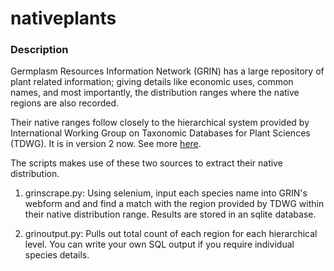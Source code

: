 # nativeplants

### Description
Germplasm Resources Information Network (GRIN) has a large repository of plant related information; giving details like economic uses, common names, and most importantly, the distribution ranges where the native regions are also recorded.

Their native ranges follow closely to the hierarchical system provided by International Working Group on Taxonomic Databases for Plant Sciences (TDWG). It is in version 2 now. See more <a href="https://github.com/tdwg/prior-standards/tree/master/world-geographical-scheme-for-recording-plant-distributions">here</a>.

The scripts makes use of these two sources to extract their native distribution.

1) grinscrape.py: Using selenium, input each species name into GRIN's webform and and find a match with the region provided by TDWG within their native distribution range. Results are stored in an sqlite database.

2) grinoutput.py: Pulls out total count of each region for each hierarchical level. You can write your own SQL output if you require individual species details.
